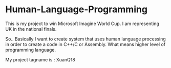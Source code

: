 # Human-Language-Programming
This is my project to win Microsoft Imagine World Cup. I am representing UK in the national finals.

So.. Basically I want to create system that uses human language processing in order to create a code in C++/C or Assembly. What means higher level of programming language.

My project tagname is : XuanQ18 
